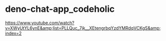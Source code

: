 # deno-chat-app_codeholic
https://www.youtube.com/watch?v=XWyUtYL6ynE&amp;list=PLLQuc_7jk__XEtengrbqYzdYMRdqVCKgS&amp;index=2
